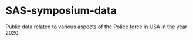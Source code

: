 # SAS-symposium-data
Public data related to various aspects of the Police force in USA in the year 2020
